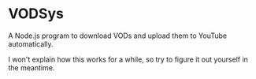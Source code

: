 # VODSys
A Node.js program to download VODs and upload them to YouTube automatically.

I won't explain how this works for a while, so try to figure it out yourself in the meantime.